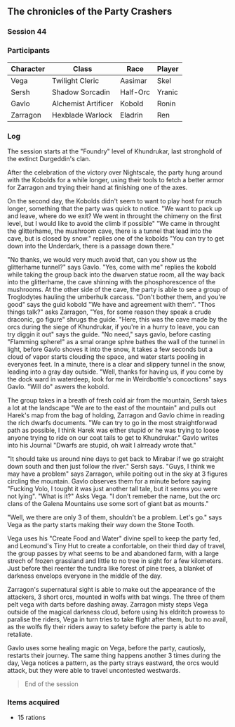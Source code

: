 ## The chronicles of the Party Crashers
### Session 44

### Participants
| Character| Class | Race | Player |
|--|--|--|--|
| Vega | Twilight Cleric | Aasimar | Skel |
| Sersh | Shadow Sorcadin | Half-Orc | Yranic |
| Gavlo | Alchemist Artificer | Kobold | Ronin |
| Zarragon | Hexblade Warlock | Eladrin | Ren |

### Log

The session starts at the "Foundry" level of Khundrukar, last stronghold of the extinct Durgeddin's clan.

After the celebration of the victory over Nightscale, the party hung around with the Kobolds for a while longer, using their tools to fetch a better armor for Zarragon and trying their hand at finishing one of the axes.

On the second day, the Kobolds didn't seem to want to play host for much longer, something that the party was quick to notice. "We want to pack up and leave, where do we exit? We went in throught the chimeny on the first level, but I would like to avoid the climb if possible"
"We came in throught the glitterhame, the mushroom cave, there is a tunnel that lead into the cave, but is closed by snow." replies one of the kobolds "You can try to get down into the Underdark, there is a passage down there."

"No thanks, we would very much avoid that, can you show us the glitterhame tunnel?" says Gavlo. "Yes, come with me" replies the kobold while taking the group back into the dwarven statue room, all the way back into the glitterhame, the cave shinning with the phosphorescence of the mushrooms.
At the other side of the cave, the party is able to see a group of Troglodytes hauling the umberhulk carcass. "Don't bother them, and you're good" says the guid kobold "We have and agreement with them". "Thos things talk?" asks Zarragon, "Yes, for some reason they speak a crude draconic, go figure" shrugs the guide.
"Here, this was the cave made by the orcs during the siege of Khundrukar, if you're in a hurry to leave, you can try diggin it out" says the guide. "No need," says gavlo, before casting "Flamming sphere!" as a smal orange sphre bathes the wall of the tunnel in light, before Gavlo shoves it into the snow, it takes a few seconds but a cloud of vapor starts clouding the space, and water starts pooling in everyones feet.
In a minute, there is a clear and slippery tunnel in the snow, leading into a gray day outside. "Well, thanks for having us, if you come by the dock ward in waterdeep, look for me in Weirdbottle's concoctions" says Gavlo. "Will do" aswers the kobold.

The group takes in a breath of fresh cold air from the mountain, Sersh takes a lot at the landscape "We are to the east of the mountain" and pulls out Harek's map from the bag of holding, Zarragon and Gavlo chime in reading the rich dwarfs documents.
"We can try to go in the most straightforwad path as possible, I think Harek was either stupid or he was trying to loose anyone trying to ride on our coat tails to get to Khundrukar."
Gavlo writes into his Journal "Dwarfs are stupid, oh wait I alrready wrote that."

"It should take us around nine days to get back to Mirabar if we go straight down south and then just follow the river." Sersh says. "Guys, I think we may have a problem" says Zarragon, while poiting out in the sky at 3 figures circling the mountain.
Gavlo observes them for a minute before saying "Fucking Volo, I tought it was just another tall tale, but it seems you were not lying". "What is it?" Asks Vega. "I don't remeber the name, but the orc clans of the Galena Mountains use some sort of giant bat as mounts."

"Well, we there are only 3 of them, shouldn't be a problem. Let's go." says Vega as the party starts making their way down the Stone Tooth.

Vega uses his "Create Food and Water" divine spell to keep the party fed, and Leomund's Tiny Hut to create a confortable, on their third day of travel, the group passes by what seems to be and abandoned farm, with a large strech of frozen grassland and little to no tree in sight for a few kilometers.
Just before thei reenter the tundra like forest of pine trees, a blanket of darkness envelops everyone in the middle of the day.

Zarragon's supernatural sight is able to make out the appearance of the attackers, 3 short orcs, mounted in wolfs with bat wings. The three of them pelt vega with darts before dashing away. Zarragon misty steps Vega outside of the magical darkness cloud, before using his eldritch prowess to paralise the riders, Vega in turn tries to take flight after them, but to no avail,
as the wolfs fly their riders away to safety before the party is able to retaliate.

Gavlo uses some healing magic on Vega, before the party, cautiosly, restarts their journey. The same thing happens another 3 times during the day, Vega notices a pattern, as the party strays eastward, the orcs would attack, but they were able to travel uncontested westwards.

> End of the session

### Items acquired
- 15 rations
